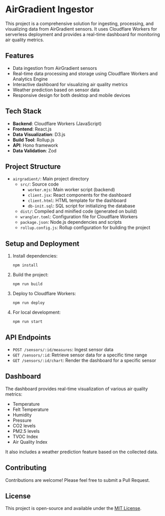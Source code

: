 # AirGradient Ingestor

This project is a comprehensive solution for ingesting, processing, and visualizing data from AirGradient sensors. It uses Cloudflare Workers for serverless deployment and provides a real-time dashboard for monitoring air quality metrics.

## Features

- Data ingestion from AirGradient sensors
- Real-time data processing and storage using Cloudflare Workers and Analytics Engine
- Interactive dashboard for visualizing air quality metrics
- Weather prediction based on sensor data
- Responsive design for both desktop and mobile devices

## Tech Stack

- **Backend**: Cloudflare Workers (JavaScript)
- **Frontend**: React.js
- **Data Visualization**: D3.js
- **Build Tool**: Rollup.js
- **API**: Hono framework
- **Data Validation**: Zod

## Project Structure

- `airgradient/`: Main project directory
  - `src/`: Source code
    - `worker.mjs`: Main worker script (backend)
    - `client.jsx`: React components for the dashboard
    - `client.html`: HTML template for the dashboard
    - `db-init.sql`: SQL script for initializing the database
  - `dist/`: Compiled and minified code (generated on build)
  - `wrangler.toml`: Configuration file for Cloudflare Workers
  - `package.json`: Node.js dependencies and scripts
  - `rollup.config.js`: Rollup configuration for building the project

## Setup and Deployment

1. Install dependencies:
   ```
   npm install
   ```

2. Build the project:
   ```
   npm run build
   ```

3. Deploy to Cloudflare Workers:
   ```
   npm run deploy
   ```

4. For local development:
   ```
   npm run start
   ```

## API Endpoints

- `POST /sensors/:id/measures`: Ingest sensor data
- `GET /sensors/:id`: Retrieve sensor data for a specific time range
- `GET /sensors/:id/chart`: Render the dashboard for a specific sensor

## Dashboard

The dashboard provides real-time visualization of various air quality metrics:

- Temperature
- Felt Temperature
- Humidity
- Pressure
- CO2 levels
- PM2.5 levels
- TVOC Index
- Air Quality Index

It also includes a weather prediction feature based on the collected data.

## Contributing

Contributions are welcome! Please feel free to submit a Pull Request.

## License

This project is open-source and available under the [MIT License](LICENSE).
